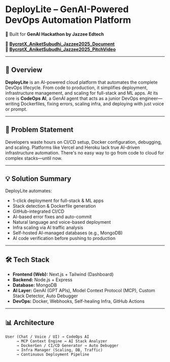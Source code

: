 # DeployLite – GenAI-Powered DevOps Automation Platform

🚀 Built for **GenAI Hackathon by Jazzee Edtech**

📄 **[BycrptX_AniketSubudhi_Jazzee2025_Document](./BycrptX_AniketSubudhi_Jazzee2025_Document.pdf)**  
🎥 **[BycrptX_AniketSubudhi_Jazzee2025_PitchVideo](https://youtu.be/ih4nDxHwpkI)**

---

## 📌 Overview

**DeployLite** is an AI-powered cloud platform that automates the complete DevOps lifecycle. From code to production, it simplifies deployment, infrastructure management, and scaling for full-stack and ML apps. At its core is **CodeOps AI**, a GenAI agent that acts as a junior DevOps engineer—writing Dockerfiles, fixing errors, scaling infra, and deploying with just voice or prompt.

---

## 🧠 Problem Statement

Developers waste hours on CI/CD setup, Docker configuration, debugging, and scaling. Platforms like Vercel and Heroku lack true AI-driven infrastructure automation. There's no easy way to go from code to cloud for complex stacks—until now.

---

## 💡 Solution Summary

DeployLite automates:

- 1-click deployment for full-stack & ML apps  
- Stack detection & Dockerfile generation  
- GitHub-integrated CI/CD  
- AI-based error fixes and auto-commit  
- Natural language and voice-based deployment  
- Infra scaling via AI traffic analysis  
- Self-hosted AI-managed databases (e.g., MongoDB)  
- AI code verification before pushing to production

---

## 🛠️ Tech Stack

- **Frontend (Web):** Next.js + Tailwind (Dashboard)
- **Backend:** Node.js + Express
- **Database:** MongoDB
- **AI Layer:** GenAI (GPT APIs), Model Context Protocol (MCP), Custom Stack Detector, Auto Debugger
- **DevOps:** Docker, Webhooks, Self-healing Infra, GitHub Actions

---

## 📊 Architecture

```text
User (Chat / Voice / UI) → CodeOps AI
     → MCP Context Engine → AI Stack Analyzer
     → DockerGen / CI/CD Generator → Auto Debugger
     → Infra Manager (Scaling, DB, Traffic)
     → Continuous Deployment Pipeline

